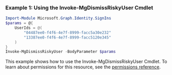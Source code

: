 ### Example 1: Using the Invoke-MgDismissRiskyUser Cmdlet
```powershell
Import-Module Microsoft.Graph.Identity.SignIns
$params = @{
	UserIds = @(
		"04487ee0-f4f6-4e7f-8999-facc5a30e232"
		"13387ee0-f4f6-4e7f-8999-facc5120e345"
	)
}
Invoke-MgDismissRiskyUser -BodyParameter $params
```
This example shows how to use the Invoke-MgDismissRiskyUser Cmdlet.
To learn about permissions for this resource, see the [permissions reference](/graph/permissions-reference).
